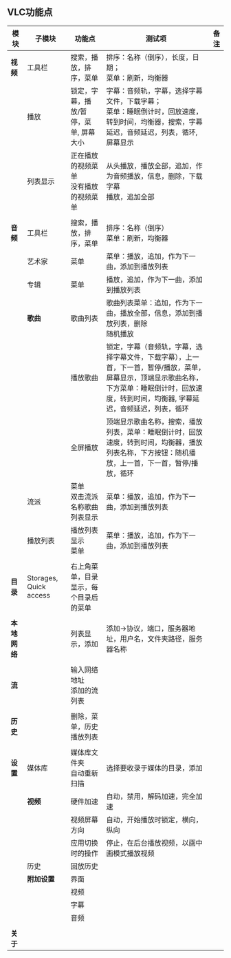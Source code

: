 ## VLC功能点

| 模块 | 子模块 | 功能点 | 测试项 | 备注 |
| ----- |-----|-----|-----|----- |
|**视频**|工具栏|搜索，播放，排序，菜单|排序：名称（倒序），长度，日期；<br>菜单：刷新，均衡器|
||播放|锁定，字幕，播放/暂停，菜单, 屏幕大小|字幕：音频轨，字幕，选择字幕文件，下载字幕；<br>菜单：睡眠倒计时，回放速度，转到时间，均衡器，搜索，字幕延迟，音频延迟，列表，循环, 屏幕显示|
||列表显示|正在播放的视频菜单<br>没有播放的视频菜单|从头播放，播放全部，追加，作为音频播放，信息，删除，下载字幕<br>播放，追加全部|
|||||
|**音频**|工具栏|搜索，播放，排序，菜单|排序：名称（倒序）<br>菜单：刷新，均衡器|
||艺术家|菜单|菜单：播放，追加，作为下一曲，添加到播放列表|
||专辑|菜单|播放，追加，作为下一曲，添加到播放列表|
||**歌曲**|歌曲列表|歌曲列表菜单：追加，作为下一曲，播放全部，信息，添加到播放列表，删除<br>随机播放|
|||播放歌曲|锁定，字幕（音频轨，字幕，选择字幕文件，下载字幕），上一首，下一首，暂停/播放，菜单，屏幕显示，顶端显示歌曲名称，下方菜单：睡眠倒计时，回放速度，转到时间，均衡器, 字幕延迟，音频延迟，列表，循环|
|||全屏播放|顶端显示歌曲名称，搜索，播放列表，菜单：睡眠倒计时，回放速度，转到时间，均衡器，播放列表名称，下方按钮：随机播放，上一首，下一首，暂停/播放，循环|
||流派|菜单<br>双击流派名称歌曲列表显示|菜单：播放，追加，作为下一曲，添加到播放列表|
||播放列表|播放列表显示<br>菜单|菜单：播放，追加，作为下一曲，添加到播放列表|
|||||
|**目录**|Storages, Quick access|右上角菜单，目录显示，每个目录后的菜单||
|||||
|**本地网络**||列表显示，添加|添加->协议，端口，服务器地址，用户名，文件夹路径，服务器名称|
|||||
|**流**||输入网络地址<br>添加的流列表||
|||||
|**历史**||删除，菜单，历史播放列表||
|||||
|**设置**|媒体库|媒体库文件夹<br>自动重新扫描|选择要收录于媒体的目录，添加|
||**视频**|硬件加速|自动，禁用，解码加速，完全加速|
|||视频屏幕方向|自动，开始播放时锁定，横向，纵向|
|||应用切换时的操作|停止，在后台播放视频，以画中画模式播放视频|
||历史|回放历史||
||**附加设置**|界面||
|||视频||
|||字幕||
|||音频||
|||||
|**关于**||||
